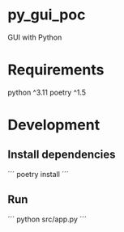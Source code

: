 # py_gui_poc
GUI with Python

# Requirements
python ^3.11
poetry ^1.5


# Development
## Install dependencies
´´´
poetry install
´´´
## Run 
´´´
python src/app.py
´´´